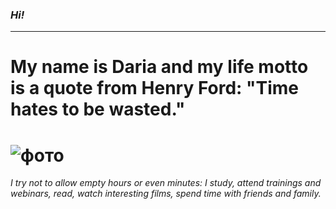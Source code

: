 ### _Hi!_

---


# My name is Daria and my life motto is a quote from Henry Ford: "Time hates to be wasted." 

# ![фото](/img/naO0uJvPCWQ.png)

_I try not to allow empty hours or even minutes: I study, attend trainings and webinars, read, watch interesting films, spend time with friends and family._

